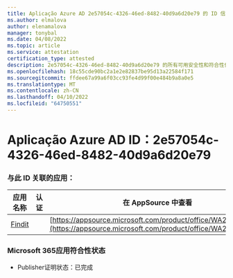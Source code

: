 ```yaml
---
title: Aplicação Azure AD 2e57054c-4326-46ed-8482-40d9a6d20e79 的 ID 信息
ms.author: elmalova
author: elenamalova
manager: tonybal
ms.date: 04/08/2022
ms.topic: article
ms.service: attestation
certification_type: attested
description: 2e57054c-4326-46ed-8482-40d9a6d20e79 的所有可用安全性和符合性信息信息。
ms.openlocfilehash: 18c55cde90bc2a1e2e82837be95d13a22584f171
ms.sourcegitcommit: ffdee67a99a6f03cc93fe4d99f00e484b9a8a0e5
ms.translationtype: MT
ms.contentlocale: zh-CN
ms.lasthandoff: 04/10/2022
ms.locfileid: "64750551"
---
```

# <a name="azure-app-id-2e57054c-4326-46ed-8482-40d9a6d20e79"></a>Aplicação Azure AD ID：2e57054c-4326-46ed-8482-40d9a6d20e79


### <a name="apps-associated-with-this-id"></a>与此 ID 关联的应用：
| **应用名称** | **认证** | **在 AppSource 中查看** |
|--------------|---------------|-----------------------|
| [Findit](../forward/WA200003849.md) |  | [https://appsource.microsoft.com/product/office/WA200003849](https://appsource.microsoft.com/product/office/WA200003849) |

### <a name="microsoft-365-app-compliance-status"></a>Microsoft 365应用符合性状态
- Publisher证明状态：已完成
